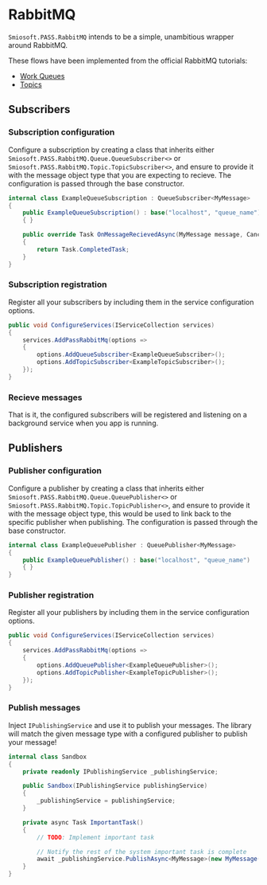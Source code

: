 # RabbitMQ

`Smiosoft.PASS.RabbitMQ` intends to be a simple, unambitious wrapper around RabbitMQ.

These flows have been implemented from the official RabbitMQ tutorials:

- [Work Queues](https://www.rabbitmq.com/tutorials/tutorial-two-dotnet.html)
- [Topics](https://www.rabbitmq.com/tutorials/tutorial-five-dotnet.html)

## Subscribers

### Subscription configuration

Configure a subscription by creating a class that inherits either `Smiosoft.PASS.RabbitMQ.Queue.QueueSubscriber<>` or `Smiosoft.PASS.RabbitMQ.Topic.TopicSubscriber<>`, and ensure to provide it with the message object type that you are expecting to recieve. The configuration is passed through the base constructor.

```csharp
internal class ExampleQueueSubscription : QueueSubscriber<MyMessage>
{
	public ExampleQueueSubscription() : base("localhost", "queue_name")
	{ }

	public override Task OnMessageRecievedAsync(MyMessage message, CancellationToken cancellationToken)
	{
		return Task.CompletedTask;
	}
}
```

### Subscription registration

Register all your subscribers by including them in the service configuration options.

```csharp
public void ConfigureServices(IServiceCollection services)
{
	services.AddPassRabbitMq(options =>
	{
		options.AddQueueSubscriber<ExampleQueueSubscriber>();
		options.AddTopicSubscriber<ExampleTopicSubscriber>();
	});
}
```

### Recieve messages

That is it, the configured subscribers will be registered and listening on a background service when you app is running.

## Publishers

### Publisher configuration

Configure a publisher by creating a class that inherits either `Smiosoft.PASS.RabbitMQ.Queue.QueuePublisher<>` or `Smiosoft.PASS.RabbitMQ.Topic.TopicPublisher<>`, and ensure to provide it with the message object type, this would be used to link back to the specific publisher when publishing. The configuration is passed through the base constructor.

```csharp
internal class ExampleQueuePublisher : QueuePublisher<MyMessage>
{
	public ExampleQueuePublisher() : base("localhost", "queue_name")
	{ }
}
```

### Publisher registration

Register all your publishers by including them in the service configuration options.

```csharp
public void ConfigureServices(IServiceCollection services)
{
	services.AddPassRabbitMq(options =>
	{
		options.AddQueuePublisher<ExampleQueuePublisher>();
		options.AddTopicPublisher<ExampleTopicPublisher>();
	});
}
```

### Publish messages

Inject `IPublishingService` and use it to publish your messages. The library will match the given message type with a configured publisher to publish your message!

```csharp
internal class Sandbox
{
	private readonly IPublishingService _publishingService;

	public Sandbox(IPublishingService publishingService)
	{
		_publishingService = publishingService;
	}

	private async Task ImportantTask()
	{
		// TODO: Implement important task

		// Notify the rest of the system important task is complete
		await _publishingService.PublishAsync<MyMessage>(new MyMessage("That thing you asked for is done."))
	}
}
```
